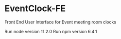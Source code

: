 # EventClock-FE
Front End User Interface for Event meeting room clocks

Run node version 11.2.0
Run npm version 6.4.1